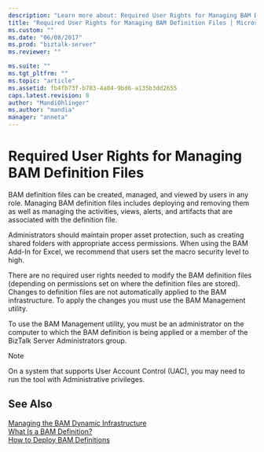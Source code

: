 ```yaml
---
description: "Learn more about: Required User Rights for Managing BAM Definition Files"
title: "Required User Rights for Managing BAM Definition Files | Microsoft Docs"
ms.custom: ""
ms.date: "06/08/2017"
ms.prod: "biztalk-server"
ms.reviewer: ""

ms.suite: ""
ms.tgt_pltfrm: ""
ms.topic: "article"
ms.assetid: fb4fb73f-b783-4a04-9bd6-a135b3dd2655
caps.latest.revision: 8
author: "MandiOhlinger"
ms.author: "mandia"
manager: "anneta"
---
```

# Required User Rights for Managing BAM Definition Files
BAM definition files can be created, managed, and viewed by users in any role. Managing BAM definition files includes deploying and removing them as well as managing the activities, views, alerts, and artifacts that are associated with the definition file.  
  
 Administrators should maintain proper asset protection, such as creating shared folders with appropriate access permissions. When using the BAM Add-In for Excel, we recommend that users set the macro security level to high.  
  
 There are no required user rights needed to modify the BAM definition files (depending on permissions set on where the definition files are stored). Changes to definition files are not automatically applied to the BAM infrastructure. To apply the changes you must use the BAM Management utility.  
  
 To use the BAM Management utility, you must be an administrator on the computer to which the BAM definition is being applied or a member of the BizTalk Server Administrators group.  
  
> [!NOTE]
>  On a system that supports User Account Control (UAC), you may need to run the tool with Administrative privileges.  
  
## See Also  
 [Managing the BAM Dynamic Infrastructure](../core/managing-the-bam-dynamic-infrastructure.md)   
 [What Is a BAM Definition?](../core/what-is-a-bam-definition.md)   
 [How to Deploy BAM Definitions](../core/how-to-deploy-bam-definitions.md)
